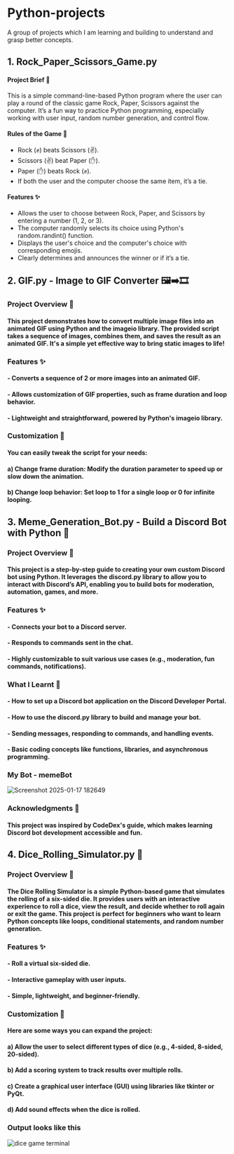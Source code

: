 # Python-projects
A group of projects which I am learning and building to understand and grasp better concepts. 

## 1. Rock_Paper_Scissors_Game.py
#### Project Brief 📄
This is a simple command-line-based Python program where the user can play a round of the classic game Rock, Paper, Scissors against the computer. It’s a fun way to practice Python programming, especially working with user input, random number generation, and control flow.
#### Rules of the Game 📜
- Rock (✊) beats Scissors (✌).
- Scissors (✌) beat Paper (✋).
- Paper (✋) beats Rock (✊).
- If both the user and the computer choose the same item, it’s a tie.
#### Features ✨
- Allows the user to choose between Rock, Paper, and Scissors by entering a number (1, 2, or 3).
- The computer randomly selects its choice using Python's random.randint() function.
- Displays the user's choice and the computer's choice with corresponding emojis.
- Clearly determines and announces the winner or if it’s a tie.

## 2. GIF.py - Image to GIF Converter 🖼️➡️🎞️
### Project Overview 📄
#### This project demonstrates how to convert multiple image files into an animated GIF using Python and the imageio library. The provided script takes a sequence of images, combines them, and saves the result as an animated GIF. It's a simple yet effective way to bring static images to life!
### Features ✨
#### - Converts a sequence of 2 or more images into an animated GIF.
#### - Allows customization of GIF properties, such as frame duration and loop behavior.
#### - Lightweight and straightforward, powered by Python's imageio library.
### Customization 🚀
#### You can easily tweak the script for your needs:
#### a) Change frame duration: Modify the duration parameter to speed up or slow down the animation.
#### b) Change loop behavior: Set loop to 1 for a single loop or 0 for infinite looping.

## 3. Meme_Generation_Bot.py - Build a Discord Bot with Python 🤖
### Project Overview 📄
#### This project is a step-by-step guide to creating your own custom Discord bot using Python. It leverages the discord.py library to allow you to interact with Discord’s API, enabling you to build bots for moderation, automation, games, and more.
### Features ✨
#### - Connects your bot to a Discord server.
#### - Responds to commands sent in the chat.
#### - Highly customizable to suit various use cases (e.g., moderation, fun commands, notifications).
### What I Learnt 🧠
#### - How to set up a Discord bot application on the Discord Developer Portal.
#### - How to use the discord.py library to build and manage your bot.
#### - Sending messages, responding to commands, and handling events.
#### - Basic coding concepts like functions, libraries, and asynchronous programming.
### My Bot - memeBot
![Screenshot 2025-01-17 182649](https://github.com/user-attachments/assets/d2e46a7f-cf2d-49cd-9719-0678f359974b)
### Acknowledgments 🙌
#### This project was inspired by CodeDex's guide, which makes learning Discord bot development accessible and fun. 

## 4. Dice_Rolling_Simulator.py 🎲
### Project Overview 📄
#### The Dice Rolling Simulator is a simple Python-based game that simulates the rolling of a six-sided die. It provides users with an interactive experience to roll a dice, view the result, and decide whether to roll again or exit the game. This project is perfect for beginners who want to learn Python concepts like loops, conditional statements, and random number generation.
### Features ✨
#### - Roll a virtual six-sided die.
#### - Interactive gameplay with user inputs.
#### - Simple, lightweight, and beginner-friendly.
### Customization 🚀
#### Here are some ways you can expand the project:
#### a) Allow the user to select different types of dice (e.g., 4-sided, 8-sided, 20-sided).
#### b) Add a scoring system to track results over multiple rolls.
#### c) Create a graphical user interface (GUI) using libraries like tkinter or PyQt.
#### d) Add sound effects when the dice is rolled.
### Output looks like this
![dice game terminal](https://github.com/user-attachments/assets/a9bd72a2-1964-4427-b0a0-dc15a3fb8828)








